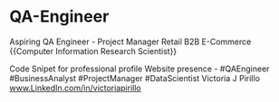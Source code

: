 # QA-Engineer
Aspiring QA Engineer - Project Manager Retail B2B E-Commerce {{Computer Information Research Scientist}}

Code Snipet for professional profile
Website presence - #QAEngineer #BusinessAnalyst #ProjectManager #DataScientist
Victoria J Pirillo
www.LinkedIn.com/in/victoriapirillo
